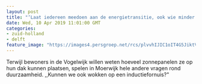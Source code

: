 ```yaml
---
layout: post
title: "‘Laat iedereen meedoen aan de energietransitie, ook wie minder te besteden heeft’"
date: Wed, 10 Apr 2019 11:01:00 GMT
categories: 
- zuid-holland 
- delft 
feature_image: "https://images4.persgroep.net/rcs/plvvhIJIC1oIT4G5JiktVF6EF-o/diocontent/145122040/_fitwidth/400/?appId=21791a8992982cd8da851550a453bd7f&quality=0.7"
---
```


Terwijl bewoners in de Vogelwijk willen weten hoeveel zonnepanelen ze op hun dak kunnen plaatsen, spelen in Moerwijk hele andere vragen rond duurzaamheid. ,,Kunnen we ook wokken op een inductiefornuis?"
